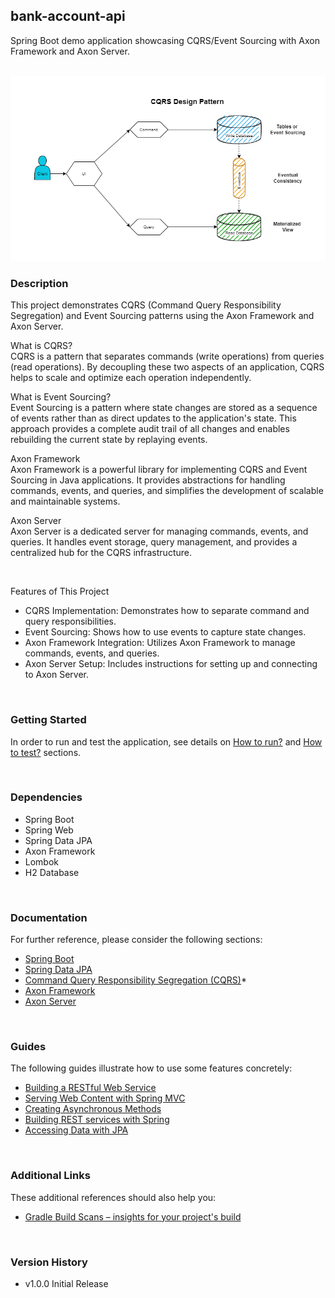 ## bank-account-api
Spring Boot demo application showcasing CQRS/Event Sourcing with Axon Framework and Axon Server.

<br/>

<img src="src/main/resources/docs/images/cqrs_design_pattern.png" width="720"/>

<br/>


### Description
This project demonstrates CQRS (Command Query Responsibility Segregation) and Event Sourcing patterns using the Axon Framework and Axon Server.

What is CQRS?<br/>
CQRS is a pattern that separates commands (write operations) from queries (read operations). By decoupling these two aspects of an application, CQRS helps to scale and optimize each operation independently.

What is Event Sourcing?<br/>
Event Sourcing is a pattern where state changes are stored as a sequence of events rather than as direct updates to the application's state. This approach provides a complete audit trail of all changes and enables rebuilding the current state by replaying events.

Axon Framework<br/>
Axon Framework is a powerful library for implementing CQRS and Event Sourcing in Java applications. It provides abstractions for handling commands, events, and queries, and simplifies the development of scalable and maintainable systems.

Axon Server<br/>
Axon Server is a dedicated server for managing commands, events, and queries. It handles event storage, query management, and provides a centralized hub for the CQRS infrastructure.

<br/>

Features of This Project
* CQRS Implementation: Demonstrates how to separate command and query responsibilities.
* Event Sourcing: Shows how to use events to capture state changes.
* Axon Framework Integration: Utilizes Axon Framework to manage commands, events, and queries.
* Axon Server Setup: Includes instructions for setting up and connecting to Axon Server.

<br/>


### Getting Started

In order to run and test the application, see details on [How to run?](src/main/resources/docs/how_to_run.md) and [How to test?](backend/src/main/resources/docs/how_to_test.md) sections.

<br/>


### Dependencies

* Spring Boot
* Spring Web
* Spring Data JPA
* Axon Framework
* Lombok
* H2 Database

<br/>


### Documentation
For further reference, please consider the following sections:

* [Spring Boot](https://docs.spring.io/spring-boot/docs/current/reference/htmlsingle/)
* [Spring Data JPA](https://docs.spring.io/spring-data/jpa/docs/current/reference/html/)
* [Command Query Responsibility Segregation (CQRS)](https://microservices.io/patterns/data/cqrs.html)* 
* [Axon Framework](https://www.axoniq.io/products/axon-framework)
* [Axon Server](https://www.axoniq.io/products/axon-server)

<br/>


### Guides
The following guides illustrate how to use some features concretely:

* [Building a RESTful Web Service](https://spring.io/guides/gs/rest-service/)
* [Serving Web Content with Spring MVC](https://spring.io/guides/gs/serving-web-content/)
* [Creating Asynchronous Methods](https://spring.io/guides/gs/async-method)
* [Building REST services with Spring](https://spring.io/guides/tutorials/rest/)
* [Accessing Data with JPA](https://spring.io/guides/gs/accessing-data-jpa/)

<br/>


### Additional Links
These additional references should also help you:

* [Gradle Build Scans – insights for your project's build](https://scans.gradle.com#gradle)

<br/>


### Version History

* v1.0.0 Initial Release

<br/>
<br/>

